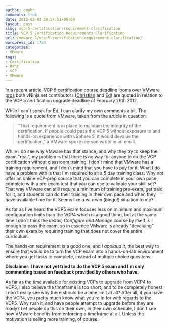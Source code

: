 ```yaml
---
author: cmohn
comments: true
date: 2012-02-03 20:54:51+00:00
layout: post
slug: vcp-5-certification-requirement-clarification
title: VCP 5 Certification Requirements Clarification
url: /vmware-2/vcp-5-certification-requirement-clarification/
wordpress_id: 1750
categories:
- VMware
tags:
- Certification
- Rant
- VCP
- VMware
---
```


In a recent article, [VCP 5 certification course deadline looms over VMware pros](http://searchservervirtualization.techtarget.com/news/2240114790/VCP-5-certification-course-deadline-looms-over-VMware-pros) both vNinja.net contributors ([Christian](http://vninja.net/about/christian-mohn/) and [Ed](http://vninja.net/about/ed-czerwin/)) are quoted in relation to the VCP 5 certification upgrade deadline of February 29th 2012.

While I can´t speak for Ed, I can clarify my own comments a bit. The following is a quote from VMware, taken from the article in question:


<blockquote>“That requirement is in place to maintain the integrity of the certification. If people could pass the VCP 5 without exposure to and hands-on experience with vSphere 5, it would devalue the certification,” a VMware spokesperson wrote in an email.</blockquote>


While I do see why VMware has that stance, and why they try to keep the exam "real", my problem is that there is no way for anyone to do the VCP certification without classroom training. I don´t mind that VMware has a training requirement, and I don´t mind that you have to pay for it. What I do have a problem with is that I´m required to sit a 5 day training class. Why not offer an online VCP-prep course that you can complete in your own pace, complete with a pre-exam test that you can use to validate your skill set? That way VMware can still require a minimum of training pre-exam, get paid for it, and students can do their training in their own pace and when they have available time for it. Seems like a win-win (bingo!) situation to me?

As far as I´ve heard the VCP5 exam focuses less on minimum and maximum configuration limits than the VCP4 which is a good thing, but at the same time I don´t think the _Install, Configure and Manage_ course by itself is enough to pass the exam, so in essence VMware is already "devaluing" their own exam by requiring training that does not cover the entire curriculum.

The hands-on requirement is a good one, and _I applaud it_, the best way to ensure that would be to turn the VCP exam into a hands-on-lab environment where you get tasks to complete, instead of multiple choice questions.

**Disclaimer: I have not yet tried to do the VCP 5 exam and I´m only commenting based on feedback provided by others who have.**

As far as the time available for existing VCPs to upgrade from VCP4 to VCP5, I also believe the timeframe is too short, and to be completely honest I don´t really see why there should be a time limit at all? After all, if you have the VCP4, you pretty much know what you´re in for with regards to the VCP5. Why rush it, and have people attempt to upgrade before they are ready? Let people do this on their own, in their own schedule, I don´t see how VMware benefits from enforcing a timeframe at all. Unless the motivation is selling more training, of course.
